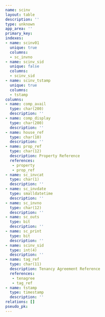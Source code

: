 ```yaml
---
name: scinv
layout: table
description: ''
type: unknown
app_area: ''
primary_key: 
indexes:
- name: scinv01
  unique: true
  columns:
  - sc_invno
- name: scinv_sid
  unique: false
  columns:
  - scinv_sid
- name: scinv_tstamp
  unique: true
  columns:
  - tstamp
columns:
- name: comp_avail
  type: char(200)
  description: ''
- name: comp_display
  type: char(200)
  description: ''
- name: house_ref
  type: char(10)
  description: ''
- name: prop_ref
  type: char(12)
  description: Property Reference
  references:
   - property
   - prop_ref
- name: sc_invcat
  type: char(1)
  description: ''
- name: sc_invdate
  type: smalldatetime
  description: ''
- name: sc_invno
  type: char(12)
  description: ''
- name: sc_outs
  type: bit
  description: ''
- name: sc_print
  type: bit
  description: ''
- name: scinv_sid
  type: int(4)
  description: ''
- name: tag_ref
  type: char(11)
  description: Tenancy Agreement Reference
  references:
   - tenagree
   - tag_ref
- name: tstamp
  type: timestamp
  description: ''
relations: []
pseudo_pk: 
---
```


